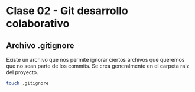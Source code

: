 # Clase 02 - Git desarrollo colaborativo

## Archivo .gitignore
Existe un archivo que nos permite ignorar ciertos archivos que queremos que no sean parte de los commits. Se crea generalmente en el carpeta raiz del proyecto.

```sh
touch .gitignore
```




